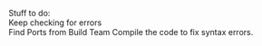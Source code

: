 Stuff to do:        
Keep checking for errors          
Find Ports from Build Team
Compile the code to fix syntax errors.
